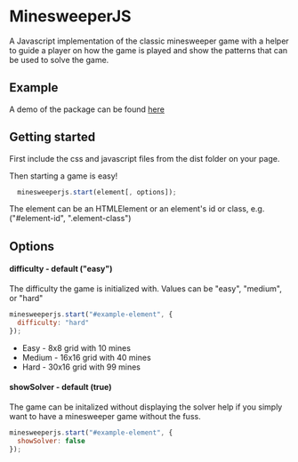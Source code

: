 # MinesweeperJS
A Javascript implementation of the classic minesweeper game with a helper to guide a player on how the game is played and show the patterns that can be used to solve the game.

## Example
A demo of the package can be found [here](http://finnor.github.io/MinesweeperJS/)

## Getting started
First include the css and javascript files from the dist folder on your page.

Then starting a game is easy!
```javascript
  minesweeperjs.start(element[, options]);
```
The element can be an HTMLElement or an element's id or class, e.g. ("#element-id", ".element-class")

## Options

#### difficulty - default ("easy")
  The difficulty the game is initialized with. Values can be "easy", "medium", or "hard"

  ```javascript
  minesweeperjs.start("#example-element", {
    difficulty: "hard"
  });
  ```
  
  * Easy - 8x8 grid with 10 mines
  * Medium - 16x16 grid with 40 mines
  * Hard - 30x16 grid with 99 mines

#### showSolver - default (true)
  The game can be initalized without displaying the solver help if you simply want to have a minesweeper game without the fuss. 

  ```javascript
  minesweeperjs.start("#example-element", {
    showSolver: false
  });
  ```